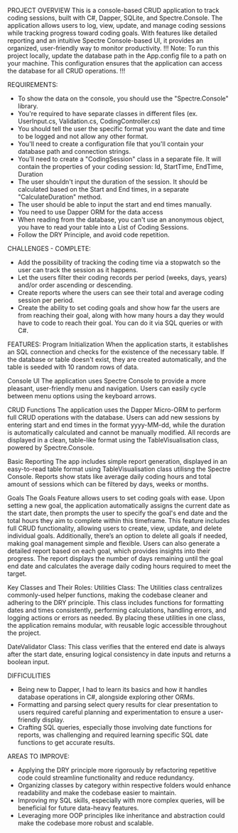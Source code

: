 PROJECT OVERVIEW
This is a console-based CRUD application to track coding sessions, built with C#, Dapper, SQLite, and Spectre.Console. The application allows users to log, view, update, and manage coding sessions while tracking progress toward coding goals. With features like detailed reporting and an intuitive Spectre Console-based UI, it provides an organized, user-friendly way to monitor productivity.
!!!
Note: To run this project locally, update the database path in the App.config file to a path on your machine. This configuration ensures that the application can access the database for all CRUD operations.
!!!

REQUIREMENTS:
- To show the data on the console, you should use the "Spectre.Console" library.
- You're required to have separate classes in different files (ex. UserInput.cs, Validation.cs, CodingController.cs)
- You should tell the user the specific format you want the date and time to be logged and not allow any other format.
- You'll need to create a configuration file that you'll contain your database path and connection strings.
- You'll need to create a "CodingSession" class in a separate file. It will contain the properties of your coding session: Id, StartTime, EndTime, Duration
- The user shouldn't input the duration of the session. It should be calculated based on the Start and End times, in a separate "CalculateDuration" method.
- The user should be able to input the start and end times manually.
- You need to use Dapper ORM for the data access 
- When reading from the database, you can't use an anonymous object, you have to read your table into a List of Coding Sessions.
- Follow the DRY Principle, and avoid code repetition.

CHALLENGES - COMPLETE:
- Add the possibility of tracking the coding time via a stopwatch so the user can track the session as it happens.
- Let the users filter their coding records per period (weeks, days, years) and/or order ascending or descending.
- Create reports where the users can see their total and average coding session per period.
- Create the ability to set coding goals and show how far the users are from reaching their goal, along with how many hours a day they would have to code to reach their goal. You can do it via SQL queries or with C#.

FEATURES:
Program Initialization
When the application starts, it establishes an SQL connection and checks for the existence of the necessary table.
If the database or table doesn't exist, they are created automatically, and the table is seeded with 10 random rows of data.

Console UI
The application uses Spectre Console to provide a more pleasant, user-friendly menu and navigation.
Users can easily cycle between menu options using the keyboard arrows.

CRUD Functions
The application uses the Dapper Micro-ORM to perform full CRUD operations with the database. 
Users can add new sessions by entering start and end times in the format yyyy-MM-dd, while the duration is automatically calculated and cannot be manually modified. 
All records are displayed in a clean, table-like format using the TableVisualisation class, powered by Spectre.Console.

Basic Reporting
The app includes simple report generation, displayed in an easy-to-read table format using TableVisualisation class utilisng the Spectre Console.
Reports show stats like average daily coding hours and total amount of sessions which can be filtered by days, weeks or months.

Goals
The Goals Feature allows users to set coding goals with ease. Upon setting a new goal, the application automatically assigns the current date as the start date, then prompts the user to specify the goal's end date and the total hours they aim to complete within this timeframe.
This feature includes full CRUD functionality, allowing users to create, view, update, and delete individual goals. Additionally, there’s an option to delete all goals if needed, making goal management simple and flexible.
Users can also generate a detailed report based on each goal, which provides insights into their progress. The report displays the number of days remaining until the goal end date and calculates the average daily coding hours required to meet the target. 

Key Classes and Their Roles:
Utilities Class:
The Utilities class centralizes commonly-used helper functions, making the codebase cleaner and adhering to the DRY principle.
This class includes functions for formatting dates and times consistently, performing calculations, handling errors, and logging actions or errors as needed.
By placing these utilities in one class, the application remains modular, with reusable logic accessible throughout the project.

DateValidator Class: This class verifies that the entered end date is always after the start date, ensuring logical consistency in date inputs and returns a boolean input.

DIFFICULITIES
- Being new to Dapper, I had to learn its basics and how it handles database operations in C#, alongside exploring other ORMs.
- Formatting and parsing select query results for clear presentation to users required careful planning and experimentation to ensure a user-friendly display.
- Crafting SQL queries, especially those involving date functions for reports, was challenging and required learning specific SQL date functions to get accurate results.

AREAS TO IMPROVE:
- Applying the DRY principle more rigorously by refactoring repetitive code could streamline functionality and reduce redundancy.
- Organizing classes by category within respective folders would enhance readability and make the codebase easier to maintain.
- Improving my SQL skills, especially with more complex queries, will be beneficial for future data-heavy features.
- Leveraging more OOP principles like inheritance and abstraction could make the codebase more robust and scalable.
